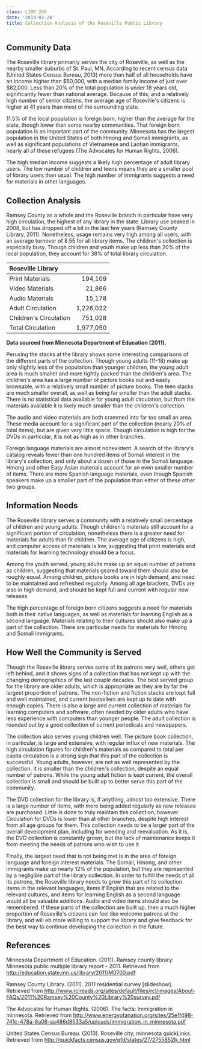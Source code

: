 ```yaml
---
class: LIBR 266
date: '2013-03-24'
title: Collection Analysis of the Roseville Public Library
...
```


Community Data
--------------

The Roseville library primarily serves the city of Roseville, as well as
the nearby smaller suburbs of St. Paul, MN. According to recent census
data (United States Census Bureau, 2013) more than half of all
households have an income higher than \$50,000, with a median family
income of just over \$82,000. Less than 20% of the total population is
under 18 years old, significantly fewer than national average. Because
of this, and a relatively high number of senior citizens, the average
age of Roseville's citizens is higher at 41 years than most of the
surrounding state.

11.5% of the local population is foreign born, higher than the average
for the state, though lower than some nearby communities. That foreign
born population is an important part of the community. Minnesota has the
largest population in the United States of both Hmong and Somali
immigrants, as well as significant populations of Vietnamese and Laotian
immigrants, nearly all of these refugees (The Advocates for Human
Rights, 2006).

The high median income suggests a likely high percentage of adult
library users. The low number of children and teens means they are a
smaller pool of library users than usual. The high number of immigrants
suggests a need for materials in other languages.

Collection Analysis
-------------------

Ramsey County as a whole and the Roseville branch in particular have
very high circulation, the highest of any library in the state. Library
use peaked in 2008, but has dropped off a bit in the last few years
(Ramsey County Library, 2011). Nonetheless, usage remains very high
among all users, with an average turnover of 8.55 for all library items.
The children's collection is especially busy. Though children and youth
make up less than 20% of the local population, they account for 38% of
total library circulation.

| Roseville Library      |           |
|:-----------------------|----------:|
| Print Materials        |    194,109|
| Video Materials        |     21,866|
| Audio Materials        |     15,178|
| Adult Circulation      |  1,226,022|
| Children's Circulation |    751,028|
| Total Circulation      |  1,977,050|

**Data sourced from Minnesota Department of Education (2011).**

Perusing the stacks at the library shows some interesting comparisons of
the different parts of the collection. Though young adults (11-18) make
up only slightly less of the population than younger children, the young
adult area is much smaller and more tightly packed than the children's
area. The children's area has a large number of picture books out and
easily browsable, with a relatively small number of picture books. The
teen stacks are much smaller overall, as well as being far smaller than
the adult stacks. There is no statistical data available for young adult
circulation, but from the materials available it is likely much smaller
than the children's collection.

The audio and video materials are both crammed into far too small an
area. These media account for a significant part of the collection
(nearly 20% of total items), but are given very little space. Though
circulation is high for the DVDs in particular, it is not as high as in
other branches.

Foreign language materials are almost nonexistent. A search of the
library's catalog reveals fewer than one hundred items of Somali
interest in the library's collection, and only about a dozen of those in
the Somali language. Hmong and other Easy Asian materials account for an
even smaller number of items. There are more Spanish language materials,
even though Spanish speakers make up a smaller part of the population
than either of these other two groups.

Information Needs
-----------------

The Roseville library serves a community with a relatively small
percentage of children and young adults. Though children's materials
still account for a significant portion of circulation, nonetheless
there is a greater need for materials for adults than fir children. The
average age of citizens is high, and computer access of materials is
low, suggesting that print materials and materials for learning
technology should be a focus.

Among the youth served, young adults make up an equal number of patrons
as children, suggesting that materials geared toward them should also be
roughly equal. Among children, picture books are in high demand, and
need to be maintained and refreshed regularly. Among all age brackets,
DVDs are also in high demand, and should be kept full and current with
regular new releases.

The high percentage of foreign born citizens suggests a need for
materials both in their native languages, as well as materials for
learning English as a second language. Materials relating to their
cultures should also make up a part of the collection. There are
particular needs for materials for Hmong and Somali immigrants.

How Well the Community is Served
--------------------------------

Though the Roseville library serves some of its patrons very well,
others get left behind, and it shows signs of a collection that has not
kept up with the changing demographics of the last couple decades. The
best served group for the library are older adults, which is appropriate
as they are by far the largest proportion of patrons. The non-fiction
and fiction stacks are kept full and well maintained, and current
bestsellers are kept up to date with enough copies. There is also a
large and current collection of materials for learning computers and
software, often needed by older adults who have less experience with
computers than younger people. The adult collection is rounded out by a
good collection of current periodicals and newspapers.

The collection also serves young children well. The picture book
collection, in particular, is large and extensive, with regular influx
of new materials. The high circulation figures for children's materials
as compared to total per capita circulation is a strong sign that this
part of the collection is successful. Young adults, however, are not as
well represented by the collection. It is smaller than the children's
collection, despite an equal number of patrons. While the young adult
fiction is kept current, the overall collection is small and should be
built up to better serve this part of the community.

The DVD collection for the library is, if anything, almost too
extensive. There is a large number of items, with more being added
regularly as new releases are purchased. Little is done to truly
maintain this collection, however. Circulation for DVDs is lower than at
other branches, despite high interest from all age groups for them. This
collection needs to be a larger part of the overall development plan,
including for weeding and reevaluation. As it is, the DVD collection is
constantly grown, but the lack of maintenance keeps it from meeting the
needs of patrons who wish to use it.

Finally, the largest need that is not being met is in the area of
foreign language and foreign interest materials. The Somali, Hmong, and
other immigrants make up nearly 12% of the population, but they are
represented by a negligible part of the library collection. In order to
fulfill the needs of all its patrons, the Roseville library needs to
grow this part of its collection. Items in the relevant languages, items
if English that are related to the relevant cultures, and items for
learning English as a second language would all be valuable additions.
Audio and video items should also be remembered. If these parts of the
collection are built up, then a much higher proportion of Roseville's
citizens can feel like welcome patrons at the library, and will eb more
willing to support the library and give feedback for the best way to
continue developing the collection in the future.

<div class="references">

References
----------

Minnesota Department of Education. (2011). Ramsey county library:
Minnesota public multiple library report - 2011. Retrieved from
<http://education.state.mn.us/library/2011/M0700.pdf>

Ramsey County Library. (2011). 2011 residential survey [slideshow].
Retrieved from
<http://www.rclreads.org/sites/default/files/rcl/images/About-FAQs/2011%20Ramsey%20County%20Library%20survey.pdf>

The Advocates for Human Rights. (2006). The facts: Immigration in
minnesota. Retrieved from
<http://www.energyofanation.org/sites/25e1f498-741c-478a-8a08-aa486d8533a5/uploads/immigration_in_minnesota.pdf>

United States Census Bureau. (2013). Roseville city, minnesota
quickLinks. Retrieved from
<http://quickfacts.census.gov/qfd/states/27/2755852lk.html>

</div>
